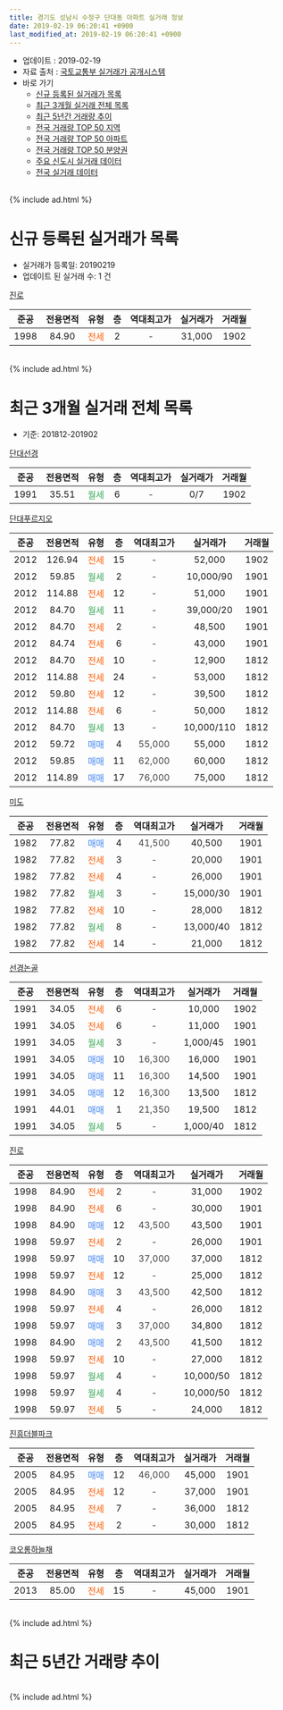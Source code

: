 ```yaml
---
title: 경기도 성남시 수정구 단대동 아파트 실거래 정보
date: 2019-02-19 06:20:41 +0900
last_modified_at: 2019-02-19 06:20:41 +0900
---
```


* 업데이트 : 2019-02-19
* 자료 출처 : [국토교통부 실거래가 공개시스템](http://rt.molit.go.kr)
* 바로 가기
    * [신규 등록된 실거래가 목록](#신규-등록된-실거래가-목록)
    * [최근 3개월 실거래 전체 목록](#최근-3개월-실거래-전체-목록)
    * [최근 5년간 거래량 추이](#최근-5년간-거래량-추이)
    * [전국 거래량 TOP 50 지역](https://inasie.github.io/apt-trade-info/최근-3개월-전국에서-가장-거래가-많이-발생한-지역)
    * [전국 거래량 TOP 50 아파트](https://inasie.github.io/apt-trade-info/최근-3개월-전국에서-가장-거래가-많이-발생한-아파트)
    * [전국 거래량 TOP 50 분양권](https://inasie.github.io/apt-trade-info/최근-3개월-전국에서-가장-거래가-많이-발생한-분양권)
    * [주요 신도시 실거래 데이터](https://inasie.github.io/apt-trade-info/주요-신도시)
    * [전국 실거래 데이터](https://inasie.github.io/apt-trade-info/전국)
<br>
{% include ad.html %}
<br>

# 신규 등록된 실거래가 목록
* 실거래가 등록일: 20190219
* 업데이트 된 실거래 수: 1 건


[진로](https://search.naver.com/search.naver?query=%EA%B2%BD%EA%B8%B0%EB%8F%84+%EC%84%B1%EB%82%A8%EC%8B%9C+%EC%88%98%EC%A0%95%EA%B5%AC+%EB%8B%A8%EB%8C%80%EB%8F%99+%EC%A7%84%EB%A1%9C)

|준공|전용면적|유형|층|역대최고가|실거래가|거래월|
|:---:|:---:|:---:|:---:|:---:|:---:|:---:|
|1998|84.90|<span style="color:#ff5a00">전세</span>|2|<span style="color:#444444">-</span>|31,000|1902|


<br>
{% include ad.html %}
<br>

# 최근 3개월 실거래 전체 목록
* 기준: 201812-201902


[단대선경](https://search.naver.com/search.naver?query=%EA%B2%BD%EA%B8%B0%EB%8F%84+%EC%84%B1%EB%82%A8%EC%8B%9C+%EC%88%98%EC%A0%95%EA%B5%AC+%EB%8B%A8%EB%8C%80%EB%8F%99+%EB%8B%A8%EB%8C%80%EC%84%A0%EA%B2%BD)

|준공|전용면적|유형|층|역대최고가|실거래가|거래월|
|:---:|:---:|:---:|:---:|:---:|:---:|:---:|
|1991|35.51|<span style="color:#34a853">월세</span>|6|<span style="color:#444444">-</span>|0/7|1902|

[단대푸르지오](https://search.naver.com/search.naver?query=%EA%B2%BD%EA%B8%B0%EB%8F%84+%EC%84%B1%EB%82%A8%EC%8B%9C+%EC%88%98%EC%A0%95%EA%B5%AC+%EB%8B%A8%EB%8C%80%EB%8F%99+%EB%8B%A8%EB%8C%80%ED%91%B8%EB%A5%B4%EC%A7%80%EC%98%A4)

|준공|전용면적|유형|층|역대최고가|실거래가|거래월|
|:---:|:---:|:---:|:---:|:---:|:---:|:---:|
|2012|126.94|<span style="color:#ff5a00">전세</span>|15|<span style="color:#444444">-</span>|52,000|1902|
|2012|59.85|<span style="color:#34a853">월세</span>|2|<span style="color:#444444">-</span>|10,000/90|1901|
|2012|114.88|<span style="color:#ff5a00">전세</span>|12|<span style="color:#444444">-</span>|51,000|1901|
|2012|84.70|<span style="color:#34a853">월세</span>|11|<span style="color:#444444">-</span>|39,000/20|1901|
|2012|84.70|<span style="color:#ff5a00">전세</span>|2|<span style="color:#444444">-</span>|48,500|1901|
|2012|84.74|<span style="color:#ff5a00">전세</span>|6|<span style="color:#444444">-</span>|43,000|1901|
|2012|84.70|<span style="color:#ff5a00">전세</span>|10|<span style="color:#444444">-</span>|12,900|1812|
|2012|114.88|<span style="color:#ff5a00">전세</span>|24|<span style="color:#444444">-</span>|53,000|1812|
|2012|59.80|<span style="color:#ff5a00">전세</span>|12|<span style="color:#444444">-</span>|39,500|1812|
|2012|114.88|<span style="color:#ff5a00">전세</span>|6|<span style="color:#444444">-</span>|50,000|1812|
|2012|84.70|<span style="color:#34a853">월세</span>|13|<span style="color:#444444">-</span>|10,000/110|1812|
|2012|59.72|<span style="color:#4285f3">매매</span>|4|<span style="color:#444444">55,000</span>|55,000|1812|
|2012|59.85|<span style="color:#4285f3">매매</span>|11|<span style="color:#444444">62,000</span>|60,000|1812|
|2012|114.89|<span style="color:#4285f3">매매</span>|17|<span style="color:#444444">76,000</span>|75,000|1812|

[미도](https://search.naver.com/search.naver?query=%EA%B2%BD%EA%B8%B0%EB%8F%84+%EC%84%B1%EB%82%A8%EC%8B%9C+%EC%88%98%EC%A0%95%EA%B5%AC+%EB%8B%A8%EB%8C%80%EB%8F%99+%EB%AF%B8%EB%8F%84)

|준공|전용면적|유형|층|역대최고가|실거래가|거래월|
|:---:|:---:|:---:|:---:|:---:|:---:|:---:|
|1982|77.82|<span style="color:#4285f3">매매</span>|4|<span style="color:#444444">41,500</span>|40,500|1901|
|1982|77.82|<span style="color:#ff5a00">전세</span>|3|<span style="color:#444444">-</span>|20,000|1901|
|1982|77.82|<span style="color:#ff5a00">전세</span>|4|<span style="color:#444444">-</span>|26,000|1901|
|1982|77.82|<span style="color:#34a853">월세</span>|3|<span style="color:#444444">-</span>|15,000/30|1901|
|1982|77.82|<span style="color:#ff5a00">전세</span>|10|<span style="color:#444444">-</span>|28,000|1812|
|1982|77.82|<span style="color:#34a853">월세</span>|8|<span style="color:#444444">-</span>|13,000/40|1812|
|1982|77.82|<span style="color:#ff5a00">전세</span>|14|<span style="color:#444444">-</span>|21,000|1812|

[선경논골](https://search.naver.com/search.naver?query=%EA%B2%BD%EA%B8%B0%EB%8F%84+%EC%84%B1%EB%82%A8%EC%8B%9C+%EC%88%98%EC%A0%95%EA%B5%AC+%EB%8B%A8%EB%8C%80%EB%8F%99+%EC%84%A0%EA%B2%BD%EB%85%BC%EA%B3%A8)

|준공|전용면적|유형|층|역대최고가|실거래가|거래월|
|:---:|:---:|:---:|:---:|:---:|:---:|:---:|
|1991|34.05|<span style="color:#ff5a00">전세</span>|6|<span style="color:#444444">-</span>|10,000|1902|
|1991|34.05|<span style="color:#ff5a00">전세</span>|6|<span style="color:#444444">-</span>|11,000|1901|
|1991|34.05|<span style="color:#34a853">월세</span>|3|<span style="color:#444444">-</span>|1,000/45|1901|
|1991|34.05|<span style="color:#4285f3">매매</span>|10|<span style="color:#444444">16,300</span>|16,000|1901|
|1991|34.05|<span style="color:#4285f3">매매</span>|11|<span style="color:#444444">16,300</span>|14,500|1901|
|1991|34.05|<span style="color:#4285f3">매매</span>|12|<span style="color:#444444">16,300</span>|13,500|1812|
|1991|44.01|<span style="color:#4285f3">매매</span>|1|<span style="color:#444444">21,350</span>|19,500|1812|
|1991|34.05|<span style="color:#34a853">월세</span>|5|<span style="color:#444444">-</span>|1,000/40|1812|

[진로](https://search.naver.com/search.naver?query=%EA%B2%BD%EA%B8%B0%EB%8F%84+%EC%84%B1%EB%82%A8%EC%8B%9C+%EC%88%98%EC%A0%95%EA%B5%AC+%EB%8B%A8%EB%8C%80%EB%8F%99+%EC%A7%84%EB%A1%9C)

|준공|전용면적|유형|층|역대최고가|실거래가|거래월|
|:---:|:---:|:---:|:---:|:---:|:---:|:---:|
|1998|84.90|<span style="color:#ff5a00">전세</span>|2|<span style="color:#444444">-</span>|31,000|1902|
|1998|84.90|<span style="color:#ff5a00">전세</span>|6|<span style="color:#444444">-</span>|30,000|1901|
|1998|84.90|<span style="color:#4285f3">매매</span>|12|<span style="color:#444444">43,500</span>|43,500|1901|
|1998|59.97|<span style="color:#ff5a00">전세</span>|2|<span style="color:#444444">-</span>|26,000|1901|
|1998|59.97|<span style="color:#4285f3">매매</span>|10|<span style="color:#444444">37,000</span>|37,000|1812|
|1998|59.97|<span style="color:#ff5a00">전세</span>|12|<span style="color:#444444">-</span>|25,000|1812|
|1998|84.90|<span style="color:#4285f3">매매</span>|3|<span style="color:#444444">43,500</span>|42,500|1812|
|1998|59.97|<span style="color:#ff5a00">전세</span>|4|<span style="color:#444444">-</span>|26,000|1812|
|1998|59.97|<span style="color:#4285f3">매매</span>|3|<span style="color:#444444">37,000</span>|34,800|1812|
|1998|84.90|<span style="color:#4285f3">매매</span>|2|<span style="color:#444444">43,500</span>|41,500|1812|
|1998|59.97|<span style="color:#ff5a00">전세</span>|10|<span style="color:#444444">-</span>|27,000|1812|
|1998|59.97|<span style="color:#34a853">월세</span>|4|<span style="color:#444444">-</span>|10,000/50|1812|
|1998|59.97|<span style="color:#34a853">월세</span>|4|<span style="color:#444444">-</span>|10,000/50|1812|
|1998|59.97|<span style="color:#ff5a00">전세</span>|5|<span style="color:#444444">-</span>|24,000|1812|


<script async src="//pagead2.googlesyndication.com/pagead/js/adsbygoogle.js"></script>
<!-- 기본 -->
<ins class="adsbygoogle"
     style="display:block"
     data-ad-client="ca-pub-2446590836940007"
     data-ad-slot="1659523306"
     data-ad-format="auto"
     data-full-width-responsive="true"></ins>
<script>
(adsbygoogle = window.adsbygoogle || []).push({});
</script>


[진흥더블파크](https://search.naver.com/search.naver?query=%EA%B2%BD%EA%B8%B0%EB%8F%84+%EC%84%B1%EB%82%A8%EC%8B%9C+%EC%88%98%EC%A0%95%EA%B5%AC+%EB%8B%A8%EB%8C%80%EB%8F%99+%EC%A7%84%ED%9D%A5%EB%8D%94%EB%B8%94%ED%8C%8C%ED%81%AC)

|준공|전용면적|유형|층|역대최고가|실거래가|거래월|
|:---:|:---:|:---:|:---:|:---:|:---:|:---:|
|2005|84.95|<span style="color:#4285f3">매매</span>|12|<span style="color:#444444">46,000</span>|45,000|1901|
|2005|84.95|<span style="color:#ff5a00">전세</span>|12|<span style="color:#444444">-</span>|37,000|1901|
|2005|84.95|<span style="color:#ff5a00">전세</span>|7|<span style="color:#444444">-</span>|36,000|1812|
|2005|84.95|<span style="color:#ff5a00">전세</span>|2|<span style="color:#444444">-</span>|30,000|1812|

[코오롱하늘채](https://search.naver.com/search.naver?query=%EA%B2%BD%EA%B8%B0%EB%8F%84+%EC%84%B1%EB%82%A8%EC%8B%9C+%EC%88%98%EC%A0%95%EA%B5%AC+%EB%8B%A8%EB%8C%80%EB%8F%99+%EC%BD%94%EC%98%A4%EB%A1%B1%ED%95%98%EB%8A%98%EC%B1%84)

|준공|전용면적|유형|층|역대최고가|실거래가|거래월|
|:---:|:---:|:---:|:---:|:---:|:---:|:---:|
|2013|85.00|<span style="color:#ff5a00">전세</span>|15|<span style="color:#444444">-</span>|45,000|1901|


<br>
{% include ad.html %}
<br>

# 최근 5년간 거래량 추이


<div style="width:100%;">
    <canvas id="deal_progress" height="200"></canvas>
</div>

<script>
new Chart(document.getElementById("deal_progress"), {
    type: 'line',
    data: {
        labels: ['201402','201403','201404','201405','201406','201407','201408','201409','201410','201411','201412','201501','201502','201503','201504','201505','201506','201507','201508','201509','201510','201511','201512','201601','201602','201603','201604','201605','201606','201607','201608','201609','201610','201611','201612','201701','201702','201703','201704','201705','201706','201707','201708','201709','201710','201711','201712','201801','201802','201803','201804','201805','201806','201807','201808','201809','201810','201811','201812','201901','201902'],
        datasets: [{
            label: '매매',
            pointRadius: 1,
            data: [28, 24, 13, 10, 19, 20, 16, 27, 17, 10, 12, 12, 21, 25, 25, 6, 18, 20, 11, 21, 15, 7, 10, 13, 16, 17, 14, 15, 29, 38, 39, 30, 24, 11, 12, 8, 21, 19, 29, 24, 34, 31, 20, 24, 11, 12, 22, 29, 24, 34, 12, 23, 15, 24, 52, 29, 15, 8, 9, 5, 0],
            borderColor: "rgba(255, 201, 14, 1)",
            backgroundColor: "rgba(255, 201, 14, 0.5)",
            fill: false,
            lineTension: 0
        },{
            label: '전월세',
            pointRadius: 1,
            data: [21, 15, 11, 13, 12, 20, 27, 51, 53, 36, 14, 18, 22, 22, 19, 17, 20, 16, 10, 14, 13, 9, 13, 19, 17, 14, 23, 20, 15, 33, 33, 36, 28, 30, 18, 16, 21, 28, 20, 21, 22, 14, 25, 15, 14, 11, 10, 19, 17, 25, 20, 22, 23, 16, 31, 26, 27, 32, 17, 14, 4],
            borderColor: "rgba(0, 141, 185, 1)",
            backgroundColor: "rgba(0, 141, 185, 0.5)",
            fill: false,
            lineTension: 0
        }
        ]
    },
    options: {
        responsive: true,
        title: {
            display: false
        },
        tooltips: {
            mode: 'index',
            intersect: false
        },
        hover: {
            mode: 'nearest',
            intersect: true
        },
        scales: {
            xAxes: [{
                display: true,
                scaleLabel: {
                    display: true,
                    labelString: '년/월'
                }
            }],
            yAxes: [{
                display: true,
                ticks: {
                    suggestedMin: 0,
                },
                scaleLabel: {
                    display: true,
                    labelString: '실거래 수'
                }
            }]
        }
    }
});

</script>


<br>
{% include ad.html %}
<br>

